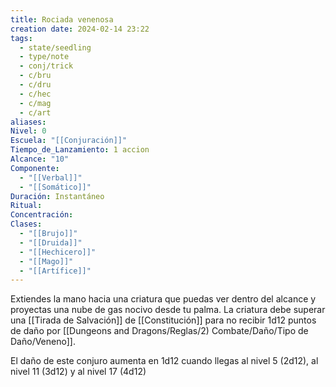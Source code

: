 ```yaml
---
title: Rociada venenosa
creation date: 2024-02-14 23:22
tags:
  - state/seedling
  - type/note
  - conj/trick
  - c/bru
  - c/dru
  - c/hec
  - c/mag
  - c/art
aliases: 
Nivel: 0
Escuela: "[[Conjuración]]"
Tiempo_de_Lanzamiento: 1 accion
Alcance: "10"
Componente:
  - "[[Verbal]]"
  - "[[Somático]]"
Duración: Instantáneo
Ritual: 
Concentración: 
Clases:
  - "[[Brujo]]"
  - "[[Druida]]"
  - "[[Hechicero]]"
  - "[[Mago]]"
  - "[[Artífice]]"
---
```

Extiendes la mano hacia una criatura que puedas ver dentro del alcance y proyectas una nube de gas nocivo desde tu palma. La criatura debe superar una [[Tirada de Salvación]] de [[Constitución]] para no recibir 1d12 puntos de daño por [[Dungeons and Dragons/Reglas/2) Combate/Daño/Tipo de Daño/Veneno]].

El daño de este conjuro aumenta en 1d12 cuando llegas al nivel 5 (2d12), al nivel 11 (3d12) y al nivel 17 (4d12)